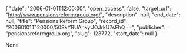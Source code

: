 {
  "date": "2006-01-01T12:00:00", 
  "open_access": false, 
  "target_url": "http://www.pensionsreformgroup.org/", 
  "description": null, 
  "end_date": null, 
  "title": "Pensions Reform Group", 
  "record_id": "20060101T120000/50SkYRUAnkyUOJrkU7sFhQ==", 
  "publisher": "pensionsreformgroup.org", 
  "slug": 123772, 
  "start_date": null
}

None